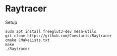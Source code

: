 # Raytracer
Setup
```
sudo apt install freeglut3-dev mesa-utils
git clone https://github.com/Coestaris/Raytracer
cmake CMakeLists.txt
make
./Raytracer
```
